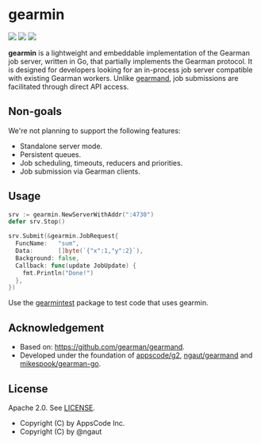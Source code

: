 # gearmin

<p align="left">
  <a href="LICENSE"><img src="https://img.shields.io/badge/license-Apache%202.0-blue.svg"/></a>
  <a href="https://codecov.io/gh/artefactual-labs/gearmin"><img src="https://img.shields.io/codecov/c/github/artefactual-labs/gearmin"/></a>
  <a href="https://pkg.go.dev/github.com/artefactual-labs/gearmin"><img src="https://img.shields.io/badge/go.dev-reference-007d9c?logo=go&logoColor=white&style=flat-square"/></a>
</p>

**gearmin** is a lightweight and embeddable implementation of the Gearman job
server, written in Go, that partially implements the Gearman protocol. It is
designed for developers looking for an in-process job server compatible with
existing Gearman workers. Unlike [gearmand], job submissions are facilitated
through direct API access.

## Non-goals

We're not planning to support the following features:

- Standalone server mode.
- Persistent queues.
- Job scheduling, timeouts, reducers and priorities.
- Job submission via Gearman clients.

## Usage

```go
srv := gearmin.NewServerWithAddr(":4730")
defer srv.Stop()

srv.Submit(&gearmin.JobRequest{
  FuncName:   "sum",
  Data:       []byte(`{"x":1,"y":2}`),
  Background: false,
  Callback: func(update JobUpdate) {
    fmt.Println("Done!")
  },
})
```

Use the [gearmintest] package to test code that uses gearmin.

## Acknowledgement

* Based on: https://github.com/gearman/gearmand.
* Developed under the foundation of [appscode/g2], [ngaut/gearmand] and
  [mikespook/gearman-go].

## License

Apache 2.0. See [LICENSE](LICENSE).

- Copyright (C) by AppsCode Inc.
- Copyright (C) by @ngaut


[gearmand]: https://github.com/gearman/gearmand
[appscode/g2]: https://github.com/appscode/g2
[ngaut/gearmand]: https://github.com/ngaut/gearmand
[mikespook/gearman-go]: https://github.com/mikespook/gearman-go
[gearmintest]: https://pkg.go.dev/github.com/artefactual-labs/gearmin/gearmintest
